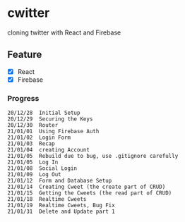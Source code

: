 # cwitter

cloning twitter with React and Firebase

## Feature

- [x] React
- [x] Firebase

### Progress
```
20/12/28  Initial Setup
20/12/29  Securing the Keys
20/12/30  Router
21/01/01  Using Firebase Auth
21/01/02  Login Form
21/01/03  Recap
21/01/04  creating Account
21/01/05  Rebuild due to bug, use .gitignore carefully
21/01/05  Log In
21/01/08  Social Login
21/01/09  Log Out
21/01/12  Form and Database Setup
21/01/14  Creating Cweet (the create part of CRUD)
21/01/15  Getting the Cweets (the read part of CRUD)
21/01/18  Realtime Cweets
21/01/19  Realtime Cweets, Bug Fix
21/01/31  Delete and Update part 1
```

